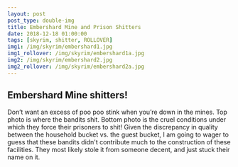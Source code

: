 ```yaml
---
layout: post
post_type: double-img
title: Embershard Mine and Prison Shitters
date: 2018-12-18 01:00:00
tags: [skyrim, shitter, ROLLOVER]
img1: /img/skyrim/embershard1.jpg
img1_rollover: /img/skyrim/embershard1a.jpg
img2: /img/skyrim/embershard2.jpg
img2_rollover: /img/skyrim/embershard2a.jpg
---
```

## Embershard Mine shitters!

Don’t want an excess of poo poo stink when you’re down in the mines. Top photo is where the bandits shit. Bottom photo is the cruel conditions under which they force their prisoners to shit! Given the discrepancy in quality between the household bucket vs. the guest bucket, I am going to wager to guess that these bandits didn't contribute much to the construction of these facilities. They most likely stole it from someone decent, and just stuck their name on it.
